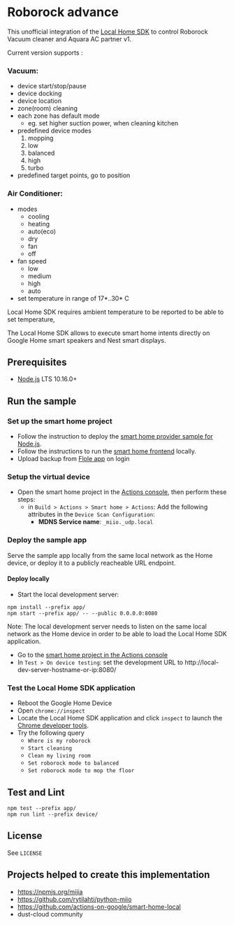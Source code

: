 # Roborock advance

This unofficial integration of the [Local Home SDK](https://developers.google.com/actions/smarthome/concepts/local) to control Roborock Vacuum cleaner and Aquara AC partner v1. 

Current version supports :

### Vacuum:
+ device start/stop/pause
+ device docking
+ device location
+ zone(room) cleaning 
+ each zone has default mode 
    - eg. set higher suction power, when cleaning kitchen 
+ predefined device modes 
   1. mopping
   2. low
   3. balanced
   4. high
   5. turbo
+ predefined target points, go to position

### Air Conditioner:
+ modes
    - cooling
    - heating
    - auto(eco)
    - dry
    - fan
    - off
+ fan speed
    - low
    - medium
    - high
    - auto
+ set temperature in range of 17*..30* C

Local Home SDK requires ambient temperature to be reported to be able to set temperature,

The Local Home SDK allows to execute smart home intents directly on Google Home smart speakers and Nest smart displays. 

## Prerequisites

- [Node.js](https://nodejs.org/) LTS 10.16.0+

## Run the sample

### Set up the smart home project

- Follow the instruction to deploy the [smart home provider sample for Node.js](https://github.com/actions-on-google/smart-home-nodejs).
- Follow the instructions to run the [smart home frontend](https://github.com/actions-on-google/smart-home-nodejs#setup-sample-service) locally.
- Upload backup from [Flole app](https://play.google.com/store/apps/details?id=de.flole.xiaomi&hl=en) on login

### Setup the virtual device

- Open the smart home project in the [Actions console](https://console.actions.google.com/), then perform these steps:
   - in `Build > Actions > Smart home > Actions`: Add the following attributes in the `Device Scan Configuration`:
     - **MDNS Service name**: `_miio._udp.local`

### Deploy the sample app

Serve the sample app locally from the same local network as the Home device,
or deploy it to a publicly reacheable URL endpoint.

#### Deploy locally

- Start the local development server:
```
npm install --prefix app/
npm start --prefix app/ -- --public 0.0.0.0:8080
```
Note: The local development server needs to listen on the same local network as the Home device in order to be able to load the Local Home SDK application.
- Go to the [smart home project in the Actions console](https://console.actions.google.com/)
- In `Test > On device testing`: set the development URL to http://local-dev-server-hostname-or-ip:8080/


### Test the Local Home SDK application

- Reboot the Google Home Device
- Open `chrome://inspect`
- Locate the Local Home SDK application and click `inspect` to launch the [Chrome developer tools](https://developers.google.com/web/tools/chrome-devtools/).
- Try the following query
  - `Where is my roborock`
  - `Start cleaning`
  - `Clean my living room`
  - `Set roborock mode to balanced`
  - `Set roborock mode to mop the floor`

## Test and Lint
```
npm test --prefix app/
npm run lint --prefix device/
```

## License
See `LICENSE`


## Projects helped to create this implementation
- https://npmjs.org/mijia
- https://github.com/rytilahti/python-miio
- https://github.com/actions-on-google/smart-home-local
- dust-cloud community
